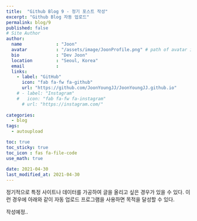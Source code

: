 ```yaml
---
title:  "Github Blog 9 - 정기 포스트 작성"
excerpt: "Github Blog 자동 업로드"
permalink: blog/9
published: false
# Site Author
author:
  name             : "Joon"
  avatar           : "/assets/image/JoonProfile.png" # path of avatar image, e.g. "/assets/images/bio-photo.jpg"
  bio              : "Dev Joon"
  location         : "Seoul, Korea"
  email            :
  links:
    - label: "GitHub"
      icon: "fab fa-fw fa-github"
      url: "https://github.com/JoonYoungJJ/JoonYoungJJ.github.io"
    # - label: "Instagram"
    #   icon: "fab fa-fw fa-instagram"
      # url: "https://instagram.com/"
      
categories:
  - blog
tags:
  - autoupload

toc: true
toc_sticky: true
toc_icon : fas fa-file-code
use_math: true
 
date: 2021-04-30
last_modified_at: 2021-04-30
---
```


정기적으로 특정 사이트나 데이터를 가공하여 글을 올리고 싶은 경우가 있을 수 있다. 이런 경우에 아래와 같이 자동 업로드 프로그램을 사용하면 목적을 달성할 수 있다.  

작성예정.. 